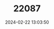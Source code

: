 ---
title: "22087"
category: "Triaenodes phalacris"
draft: false
date: 2024-02-22 13:03:50
languages:
  English: ["Athens Caddisfly"]
---
